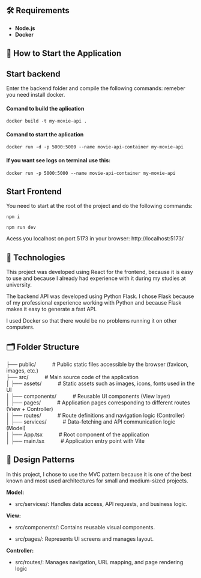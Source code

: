## 🛠️ Requirements

- **Node.js**
- **Docker**

## 🚀 How to Start the Application

## Start backend

Enter the backend folder and compile the following commands:
remeber you need install docker.

#### Comand to build the aplication

```
docker build -t my-movie-api .
```

#### Comand to start the aplication

```
docker run -d -p 5000:5000 --name movie-api-container my-movie-api
```

#### If you want see logs on terminal use this:

```
docker run -p 5000:5000 --name movie-api-container my-movie-api
```

## Start Frontend

You need to start at the root of the project and
do the following commands:

```
npm i
```

```
npm run dev
```

Acess you localhost on port 5173 in your browser:
http://localhost:5173/

## 🚀 Technologies

This project was developed using React for the frontend, because it is easy to use and because I already had experience with it during my studies at university.

The backend API was developed using Python Flask. I chose Flask because of my professional experience working with Python and because Flask makes it easy to generate a fast API.

I used Docker so that there would be no problems running it on other computers.

## 🗂️ Folder Structure

├── public/ &nbsp;&nbsp;&nbsp;&nbsp;&nbsp;&nbsp;&nbsp;&nbsp;&nbsp;&nbsp;# Public static files accessible by the browser (favicon, images, etc.) <br>
├── src/ &nbsp;&nbsp;&nbsp;&nbsp;&nbsp;&nbsp;&nbsp;&nbsp;&nbsp;&nbsp;# Main source code of the application <br>
│ ├── assets/ &nbsp;&nbsp;&nbsp;&nbsp;&nbsp;&nbsp;&nbsp;&nbsp;&nbsp;&nbsp;# Static assets such as images, icons, fonts used in the UI <br>
│ ├── components/ &nbsp;&nbsp;&nbsp;&nbsp;&nbsp;&nbsp;&nbsp;&nbsp;&nbsp;&nbsp;# Reusable UI components (View layer) <br>
│ ├── pages/ &nbsp;&nbsp;&nbsp;&nbsp;&nbsp;&nbsp;&nbsp;&nbsp;&nbsp;&nbsp;# Application pages corresponding to different routes (View + Controller) <br>
│ ├── routes/ &nbsp;&nbsp;&nbsp;&nbsp;&nbsp;&nbsp;&nbsp;&nbsp;&nbsp;&nbsp;# Route definitions and navigation logic (Controller) <br>
│ ├── services/ &nbsp;&nbsp;&nbsp;&nbsp;&nbsp;&nbsp;&nbsp;&nbsp;&nbsp;&nbsp;# Data-fetching and API communication logic (Model) <br>
│ ├── App.tsx &nbsp;&nbsp;&nbsp;&nbsp;&nbsp;&nbsp;&nbsp;&nbsp;&nbsp;&nbsp;# Root component of the application <br>
│ ├── main.tsx &nbsp;&nbsp;&nbsp;&nbsp;&nbsp;&nbsp;&nbsp;&nbsp;&nbsp;&nbsp;# Application entry point with Vite <br>

## 🧩 Design Patterns

In this project, I chose to use the MVC pattern because it is one of the best known and most used architectures for small and medium-sized projects.

**Model:**

- src/services/: Handles data access, API requests, and business logic.

**View:**

- src/components/: Contains reusable visual components.

- src/pages/: Represents UI screens and manages layout.

**Controller:**

- src/routes/: Manages navigation, URL mapping, and page rendering logic
